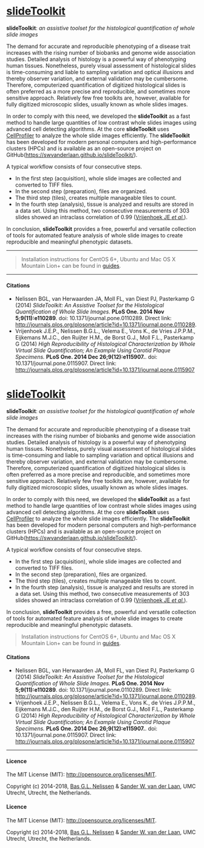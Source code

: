 [slideToolkit](https://github.com/swvanderlaan/slideToolkit)
============

**slideToolkit**: _an assistive toolset for the histological quantification of whole slide images_

The demand for accurate and reproducible phenotyping of a disease trait increases with the rising number of biobanks and genome wide association studies. Detailed analysis of histology is a powerful way of phenotyping human tissues. Nonetheless, purely visual assessment of histological slides is time-consuming and liable to sampling variation and optical illusions and thereby observer variation, and external validation may be cumbersome. Therefore, computerized quantification of digitized histological slides is often preferred as a more precise and reproducible, and sometimes more sensitive approach. Relatively few free toolkits are, however, available for fully digitized microscopic slides, usually known as whole slides images.

In order to comply with this need, we developed the **slideToolkit** as a fast method to handle large quantities of low contrast whole slides images using advanced cell detecting algorithms. At the core **slideToolkit** uses [CellProfiler](http://cellprofiler.org) to analyze the whole slide images efficiently. The **slideToolkit** has been developed for modern personal computers and high-performance clusters (HPCs) and is available as an open-source project on GitHub(https://swvanderlaan.github.io/slideToolkit/).

A typical workflow consists of four consecutive steps. 
- In the first step (acquisition), whole slide images are collected and converted to TIFF files. 
- In the second step (preparation), files are organized. 
- The third step (tiles), creates multiple manageable tiles to count. 
- In the fourth step (analysis), tissue is analyzed and results are stored in a data set. Using this method, two consecutive measurements of 303 slides showed an intraclass correlation of 0.99 ([Vrijenhoek JE _et al._](https://www.ncbi.nlm.nih.gov/pubmed/25541691)).

In conclusion, **slideToolkit** provides a free, powerful and versatile collection of tools for automated feature analysis of whole slide images to create reproducible and meaningful phenotypic datasets.

-----------------------------------------------
> Installation instructions for CentOS 6+, Ubuntu and Mac OS X Mountain Lion+ can be found in [guides](https://github.com/swvanderlaan/slideToolkit/tree/master/guides).



-----------------------------------------------
#### Citations
- Nelissen BGL, van Herwaarden JA, Moll FL, van Diest PJ, Pasterkamp G (2014) _SlideToolkit: An Assistive Toolset for the Histological Quantification of Whole Slide Images._ **PLoS One. 2014 Nov 5;9(11):e110289**. doi: 10.1371/journal.pone.0110289. Direct link: http://journals.plos.org/plosone/article?id=10.1371/journal.pone.0110289.
- Vrijenhoek J.E.P., Nelissen B.G.L., Velema E., Vons K., de Vries J.P.P.M., Eijkemans M.J.C., den Ruijter H.M., de Borst G.J., Moll F.L., Pasterkamp G (2014) _High Reproducibility of Histological Characterization by Whole Virtual Slide Quantification; An Example Using Carotid Plaque Specimens._ **PLoS One. 2014 Dec 26;9(12):e115907.**. doi: 10.1371/journal.pone.0115907. Direct link: http://journals.plos.org/plosone/article?id=10.1371/journal.pone.0115907


[slideToolkit](https://github.com/swvanderlaan/slideToolkit)
============

**slideToolkit**: _an assistive toolset for the histological quantification of whole slide images_

The demand for accurate and reproducible phenotyping of a disease trait increases with the rising number of biobanks and genome wide association studies. Detailed analysis of histology is a powerful way of phenotyping human tissues. Nonetheless, purely visual assessment of histological slides is time-consuming and liable to sampling variation and optical illusions and thereby observer variation, and external validation may be cumbersome. Therefore, computerized quantification of digitized histological slides is often preferred as a more precise and reproducible, and sometimes more sensitive approach. Relatively few free toolkits are, however, available for fully digitized microscopic slides, usually known as whole slides images.

In order to comply with this need, we developed the **slideToolkit** as a fast method to handle large quantities of low contrast whole slides images using advanced cell detecting algorithms. At the core **slideToolkit** uses [CellProfiler](http://cellprofiler.org) to analyze the whole slide images efficiently. The **slideToolkit** has been developed for modern personal computers and high-performance clusters (HPCs) and is available as an open-source project on GitHub(https://swvanderlaan.github.io/slideToolkit/).

A typical workflow consists of four consecutive steps. 
- In the first step (acquisition), whole slide images are collected and converted to TIFF files. 
- In the second step (preparation), files are organized. 
- The third step (tiles), creates multiple manageable tiles to count. 
- In the fourth step (analysis), tissue is analyzed and results are stored in a data set. Using this method, two consecutive measurements of 303 slides showed an intraclass correlation of 0.99 ([Vrijenhoek JE _et al._](https://www.ncbi.nlm.nih.gov/pubmed/25541691)).

In conclusion, **slideToolkit** provides a free, powerful and versatile collection of tools for automated feature analysis of whole slide images to create reproducible and meaningful phenotypic datasets.

> Installation instructions for CentOS 6+, Ubuntu and Mac OS X Mountain Lion+ can be found in [guides](https://github.com/swvanderlaan/slideToolkit/tree/master/guides).

#### Citations
- Nelissen BGL, van Herwaarden JA, Moll FL, van Diest PJ, Pasterkamp G (2014) _SlideToolkit: An Assistive Toolset for the Histological Quantification of Whole Slide Images._ **PLoS One. 2014 Nov 5;9(11):e110289**. doi: 10.1371/journal.pone.0110289. Direct link: http://journals.plos.org/plosone/article?id=10.1371/journal.pone.0110289.
- Vrijenhoek J.E.P., Nelissen B.G.L., Velema E., Vons K., de Vries J.P.P.M., Eijkemans M.J.C., den Ruijter H.M., de Borst G.J., Moll F.L., Pasterkamp G (2014) _High Reproducibility of Histological Characterization by Whole Virtual Slide Quantification; An Example Using Carotid Plaque Specimens._ **PLoS One. 2014 Dec 26;9(12):e115907.**. doi: 10.1371/journal.pone.0115907. Direct link: http://journals.plos.org/plosone/article?id=10.1371/journal.pone.0115907


-----------------------------------------------
#### Licence
The MIT License (MIT): <http://opensource.org/licenses/MIT>.

Copyright (c) 2014-2018, [Bas G.L. Nelissen](https://github.com/bglnelissen) & [Sander W. van der Laan](https://github.com/swvanderlaan), UMC Utrecht, Utrecht, the Netherlands.

#### Licence
The MIT License (MIT): <http://opensource.org/licenses/MIT>.

Copyright (c) 2014-2018, [Bas G.L. Nelissen](https://github.com/bglnelissen) & [Sander W. van der Laan](https://github.com/swvanderlaan), UMC Utrecht, Utrecht, the Netherlands.
